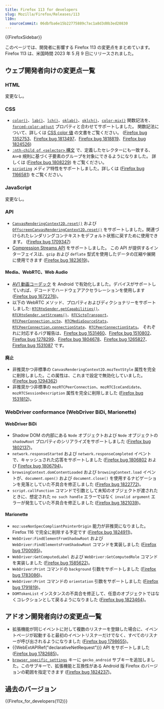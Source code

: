 ```yaml
---
title: Firefox 113 for developers
slug: Mozilla/Firefox/Releases/113
l10n:
  sourceCommit: 06dbfba6e15b22775889c7ac1a8d3d0b3ed20830
---
```


{{FirefoxSidebar}}

このページでは、開発者に影響する Firefox 113 の変更点をまとめています。Firefox 113 は、米国時間 2023 年 5 月 9 日にリリースされました。

## ウェブ開発者向けの変更点一覧

### HTML

変更なし。

### CSS

- [`color()`](/ja/docs/Web/CSS/color_value/color)、[`lab()`](/ja/docs/Web/CSS/color_value/lab)、[`lch()`](/ja/docs/Web/CSS/color_value/lch)、[`oklab()`](/ja/docs/Web/CSS/color_value/oklab)、[`oklch()`](/ja/docs/Web/CSS/color_value/oklch)、[`color-mix()`](/ja/docs/Web/CSS/color_value/color-mix) 関数記法を、[`forced-color-adjust`](/ja/docs/Web/CSS/forced-color-adjust) プロパティと合わせてサポートしました。
  関数記法について、詳しくは [CSS color 値](/ja/docs/Web/CSS/color_value) の文書をご覧ください。
  ([Firefox bug 1352753](https://bugzil.la/1352753)、[Firefox bug 1813497](https://bugzil.la/1813497)、[Firefox bug 1818819](https://bugzil.la/1818819)、[Firefox bug 1824526](https://bugzil.la/1824526))
- [`:nth-child of <selector>` 構文](/ja/docs/Web/CSS/:nth-child#the_of_selector_syntax) で、定義したセレクターにも一致する、`An+B` 規則に基づく子要素のグループを対象にできるようになりました。
  詳しくは ([Firefox bug 1808229](https://bugzil.la/1808229)) をご覧ください。
- [`scripting`](/ja/docs/Web/CSS/@media/scripting) メディア特性をサポートしました。詳しくは ([Firefox bug 1166581](https://bugzil.la/1166581)) をご覧ください。

### JavaScript

変更なし。

### API

- [`CanvasRenderingContext2D.reset()`](/ja/docs/Web/API/CanvasRenderingContext2D/reset) および [`OffscreenCanvasRenderingContext2D.reset()`](/ja/docs/Web/API/OffscreenCanvasRenderingContext2D#canvasrenderingcontext2d.reset) をサポートしました。関連づけられたレンダリングコンテキストをデフォルト状態に戻すために使用できます。
  ([Firefox bug 1709347](https://bugzil.la/1709347))
- [Compression Streams API](/ja/docs/Web/API/Compression_Streams_API) をサポートしました。
  この API が提供するインターフェイスは、`gzip` および `deflate` 型式を使用したデータの圧縮や展開に使用できます ([Firefox bug 1823619](https://bugzil.la/1823619))。

#### Media、WebRTC、Web Audio

- [AV1 動画コーデック](/ja/docs/Web/Media/Formats/Video_codecs#av1) を Android で有効化しました。デバイスがサポートしていれば、デコードでハードウェアアクセラレーションを使用します ([Firefox bug 1672276](https://bugzil.la/1672276))。
- 以下の WebRTC メソッド、プロパティおよびディクショナリーをサポートしました: [`RTCRtpSender.getCapabilities()`](/ja/docs/Web/API/RTCRtpSender/getCapabilities)、[`RTCRtpSender.setStreams()`](/ja/docs/Web/API/RTCRtpSender/setStreams)、[`RTCSctpTransport`](/ja/docs/Web/API/RTCSctpTransport)、[`RTCPeerConnection.sctp`](/ja/docs/Web/API/RTCPeerConnection/sctp)、[`RTCMediaSourceStats`](/ja/docs/Web/API/RTCMediaSourceStats)、[`RTCPeerConnection.connectionState`](/ja/docs/Web/API/RTCPeerConnection/connectionState)、[`RTCPeerConnectionStats`](/ja/docs/Web/API/RTCPeerConnectionStats)。
  それぞれに対応するバグ報告は、[Firefox bug 1531460](https://bugzil.la/1531460)、[Firefox bug 1510802](https://bugzil.la/1510802)、[Firefox bug 1278299](https://bugzil.la/1278299)、[Firefox bug 1804678](https://bugzil.la/1804678)、[Firefox bug 1265827](https://bugzil.la/1265827)、[Firefox bug 1531087](https://bugzil.la/1531087) です。

#### 廃止

- 非推奨かつ非標準の `CanvasRenderingContext2D.mozTextStyle` 属性を完全に削除しました。この属性は、これまで設定で無効化していました。([Firefox bug 1294362](https://bugzil.la/1294362))
- 非推奨かつ非標準の `mozRTCPeerConnection`、`mozRTCIceCandidate`、`mozRTCSessionDescription` 属性を完全に削除しました ([Firefox bug 1531812](https://bugzil.la/1531812))。

### WebDriver conformance (WebDriver BiDi, Marionette)

#### WebDriver BiDi

- Shadow DOM の内部にある `Node` オブジェクトおよび `Node` オブジェクトの `shadowRoot` プロパティのシリアライズをサポートしました ([Firefox bug 1802137](https://bugzil.la/1802137))。
- `network.responseStarted` および `network.responseCompleted` イベントで、キャッシュされた応答をサポートしました ([Firefox bug 1806802](https://bugzil.la/1806802) および [Firefox bug 1806794](https://bugzil.la/1806794))。
- `browsingContext.domContentLoaded` および `browsingContext.load` イベントが、`document.open()` および `document.close()` を使用するナビゲーションを見落としていた不具合を修正しました ([Firefox bug 1822772](https://bugzil.la/1822772))。
- `script.callFunction` コマンドで引数として未知のオブジェクトが渡されたときに、想定された `no such handle` エラーではなく `invalid argument` エラーが発生していた不具合を修正しました ([Firefox bug 1821039](https://bugzil.la/1821039))。

#### Marionette

- `moz:useNonSpecCompliantPointerOrigin` 能力が非推奨になりました。Firefox 116 で完全に削除する予定です ([Firefox bug 1824911](https://bugzil.la/1824911))。
- `WebDriver:FindElementFromShadowRoot` および `WebDriver:FindElementsFromShadowRoot` コマンドを実装しました ([Firefox bug 1700095](https://bugzil.la/1700095))。
- `WebDriver:GetComputedLabel` および `WebDriver:GetComputedRole` コマンドを実装しました ([Firefox bug 1585622](https://bugzil.la/1585622))。
- `WebDriver:Print` コマンドの `background` 引数をサポートしました ([Firefox bug 1783086](https://bugzil.la/1783086))。
- `WebDriver:Print` コマンドの `orientation` 引数をサポートしました ([Firefox bug 1791819](https://bugzil.la/1791819))。
- `DOMTokenList` インスタンスの不具合を修正して、任意のオブジェクトではなくコレクションとして戻るようになりました ([Firefox bug 1823464](https://bugzil.la/1823464))。

## アドオン開発者向けの変更点一覧

- 拡張機能が同じイベントに対して複数のリスナーを登録した場合に、イベントページが起動すると最初のイベントリスナーだけでなく、すべてのリスナーが呼び出されるようになりました ([Firefox bug 1798655](https://bugzil.la/1798655))。
- {{WebExtAPIRef("declarativeNetRequest")}} API をサポートしました ([Firefox bug 1782685](https://bugzil.la/1782685))。
- [`browser_specific_settings`](/ja/docs/Mozilla/Add-ons/WebExtensions/manifest.json/browser_specific_settings) キーに `gecko_android` サブキーを追加しました。このサブキーで、拡張機能と互換性がある Android 版 Firefox のバージョンの範囲を指定できます ([Firefox bug 1824237](https://bugzil.la/1824237))。

## 過去のバージョン

{{Firefox_for_developers(112)}}
